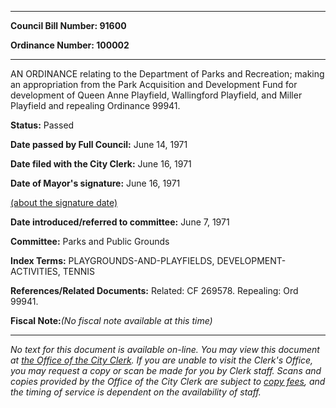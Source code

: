 

********

**Council Bill Number: 91600**
   
**Ordinance Number: 100002**
********

 AN ORDINANCE relating to the Department of Parks and Recreation; making an appropriation from the Park Acquisition and Development Fund for development of Queen Anne Playfield, Wallingford Playfield, and Miller Playfield and repealing Ordinance 99941.

**Status:** Passed
   
**Date passed by Full Council:** June 14, 1971
   
**Date filed with the City Clerk:** June 16, 1971
   
**Date of Mayor's signature:** June 16, 1971
   
[(about the signature date)](/~public/approvaldate.htm)
   
   
   
**Date introduced/referred to committee:** June 7, 1971
   
**Committee:** Parks and Public Grounds
   
   
**Index Terms:** PLAYGROUNDS-AND-PLAYFIELDS, DEVELOPMENT-ACTIVITIES, TENNIS

**References/Related Documents:** Related: CF 269578. Repealing: Ord 99941.

**Fiscal Note:**_(No fiscal note available at this time)_
********

_No text for this document is available on-line. You may view this document at [the Office of the City Clerk](http://www.seattle.gov/leg/clerk/contactUs.htm). If you are unable to visit the Clerk's Office, you may request a copy or scan be made for you by Clerk staff. Scans and copies provided by the Office of the City Clerk are subject to [copy fees](http://clerk.seattle.gov/~public/clerkfees.htm), and the timing of service is dependent on the availability of staff._

